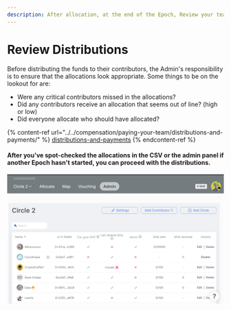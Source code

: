 ```yaml
---
description: After allocation, at the end of the Epoch, Review your team's allocations
---
```


# Review Distributions

Before distributing the funds to their contributors, the Admin's responsibility is to ensure that the allocations look appropriate. Some things to be on the lookout for are:

* Were any critical contributors missed in the allocations?
* Did any contributors receive an allocation that seems out of line? (high or low)
* Did everyone allocate who should have allocated?

{% content-ref url="../../compensation/paying-your-team/distributions-and-payments/" %}
[distributions-and-payments](../../compensation/paying-your-team/distributions-and-payments/)
{% endcontent-ref %}

#### After you've spot-checked the allocations in the CSV or the admin panel if another Epoch hasn't started, you can proceed with the distributions.

![Checking allocations from the Admin Panel](<../../../.gitbook/assets/image (1) (3).png>)

